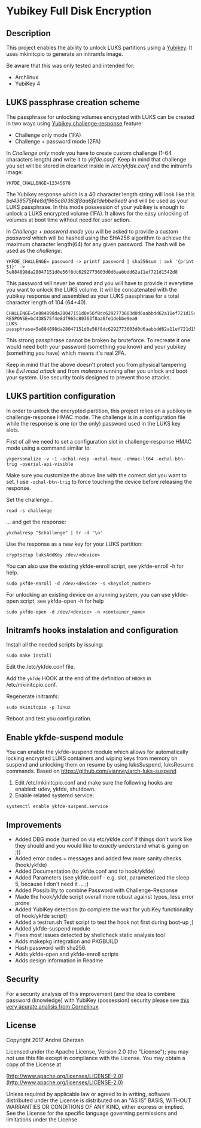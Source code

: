 # Yubikey Full Disk Encryption

## Description

This project enables the ability to unlock LUKS partitions using a [Yubikey](https://www.yubico.com). It uses mkinitcpio to generate an initramfs image.

Be aware that this was only tested and intended for:
* Archlinux
* YubiKey 4

## LUKS passphrase creation scheme

The passphrase for unlocking volumes encrypted with LUKS can be created in two ways using [Yubikey challenge-response](https://www.yubico.com/products/services-software/personalization-tools/challenge-response) feature:

* Challenge only mode (1FA)
* Challenge + password mode (2FA)

In *Challenge only mode* you have to create custom challenge (1-64 characters length) and write it to *ykfde.conf*. Keep in mind that challenge you set will be stored in cleartext inside in */etc/ykfde.conf* and the initramfs image:

```
YKFDE_CHALLENGE=12345678
```

The Yubikey response which is a 40 character length string will look like this *bd438575f4e8df965c80363f8aa6fe1debbe9ea9* and will be used as your LUKS passphrase. In this mode possession of your yubikey is enough to unlock a LUKS encrypted volume (1FA). It allows for the easy unlocking of volumes at boot time without need for user action.

In *Challenge + password mode* you will be asked to provide a custom *password* which will be hashed using the SHA256 algorithm to achieve the maximum character length(64) for any given password. The hash will be used as the *challenge*:


```
YKFDE_CHALLENGE= password -> printf password | sha256sum | awk '{print $1}' -> 5e884898da28047151d0e56f8dc6292773603d0d6aabbdd62a11ef721d1542d8
```

This password will never be stored and you will have to provide it everytime you want to unlock the LUKS volume. It will be concatenated with the yubikey response and assembled as your LUKS passphrase for a total character length of 104 (64+40).

```
CHALLENGE=5e884898da28047151d0e56f8dc6292773603d0d6aabbdd62a11ef721d1542d8
RESPONSE=bd438575f4e8df965c80363f8aa6fe1debbe9ea9
LUKS passphrase=5e884898da28047151d0e56f8dc6292773603d0d6aabbdd62a11ef721d1542d8bd438575f4e8df965c80363f8aa6fe1debbe9ea9
```

This strong passphrase cannot be broken by bruteforce. To recreate it one would need both your password (something you know) and your yubikey (something you have) which means it's real 2FA.

Keep in mind that the above doesn't protect you from physical tampering like *Evil maid attack* and from *malware* running after you unlock and boot your system. Use security tools designed to prevent those attacks.

## LUKS partition configuration

In order to unlock the encrypted partition, this project relies on a yubikey in challenge-response HMAC mode. The challenge is in a configuration file while the response is one (or the only) password used in the LUKS key slots.

First of all we need to set a configuration slot in challenge-response HMAC mode using a command similar to:

```
ykpersonalize -v -1 -ochal-resp -ochal-hmac -ohmac-lt64 -ochal-btn-trig -oserial-api-visible
```

Make sure you customize the above line with the correct slot you want to set. I use `-ochal-btn-trig` to force touching the device before releasing the response.

Set the challenge...

```
read -s challenge
```

... and get the response:

```
ykchalresp "$challenge" | tr -d '\n'
```

Use the response as a new key for your LUKS partition:

```
cryptsetup luksAddKey /dev/<device>
```

You can also use the existing ykfde-enroll script, see ykfde-enroll -h for help.
```
sudo ykfde-enroll -d /dev/<device> -s <keyslot_number>
```
For unlocking an existing device on a running system, you can use ykfde-open script, see ykfde-open -h for help
```
sudo ykfde-open -d /dev/<device> -n <container_name>
```

## Initramfs hooks instalation and configuration

Install all the needed scripts by issuing:

```
sudo make install
```

Edit the /etc/ykfde.conf file.

Add the `ykfde` HOOK at the end of the definition of `HOOKS` in /etc/mkinitcpio.conf.

Regenerate initramfs:

```
sudo mkinitcpio -p linux
```

Reboot and test you configuration.

## Enable ykfde-suspend module

You can enable the ykfde-suspend module which allows for automatically locking encrypted LUKS containers and wiping keys from memory on suspend and unlocking them on resume by using luksSuspend, luksResume commands. Based on https://github.com/vianney/arch-luks-suspend

1. Edit /etc/mkinitcpio.conf and make sure the following hooks are enabled: udev, ykfde, shutdown.
2. Enable related systemd service:

```
systemctl enable ykfde-suspend.service
```

## Improvements

* Added DBG mode (turned on via etc/ykfde.conf if things don't work like they should and you would like to *exactly* understand what is going on ;))
* Added error codes + messages and added few more sanity checks (hook/ykfde)
* Added Documentation (to ykfde.conf and to hook/ykfde)
* Added Parameters (see ykfde.conf - e.g. slot, parameterized the sleep 5, because I don't need it ... ;) 
* Added Possibility to combine Password with Challenge-Response
* Made the hook/ykfde script overall more robust against typos, less error prone
* Added YubiKey detection (to complete the wait for yubiKey functionality of hook/ykfde script)
* Added a testrun.sh Test script to test the hook not first during boot-up ;)
* Added ykfde-suspend module
* Fixes most issues detected by shellcheck static analysis tool
* Adds makepkg integration and PKGBUILD
* Hash password with sha256.
* Adds ykfde-open and ykfde-enroll scripts
* Adds design information in Readme

## Security

For a security analysis of this improvement (and the idea to combine password (knowledge) with YubiKey (possession) security please see
[this very acurate analisis from Cornelinux](https://github.com/cornelinux/yubikey-luks/issues/1#issuecomment-326504799).

## License

Copyright 2017 Andrei Gherzan

Licensed under the Apache License, Version 2.0 (the "License");
you may not use this file except in compliance with the License.
You may obtain a copy of the License at

[http://www.apache.org/licenses/LICENSE-2.0](http://www.apache.org/licenses/LICENSE-2.0)

Unless required by applicable law or agreed to in writing, software
distributed under the License is distributed on an "AS IS" BASIS,
WITHOUT WARRANTIES OR CONDITIONS OF ANY KIND, either express or implied.
See the License for the specific language governing permissions and
limitations under the License.
